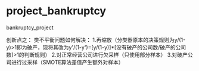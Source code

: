 # project_bankruptcy
bankruptcy_project


创新点之：
类不平衡问题如何解决：
1.再缩放（分类器原本的决策规则为y/(1-y)>1即为破产，现将其改为y'/(1-y')=[y/(1-y)]*[没有破产的公司数/破产的公司数]>1的判断规则）
2.对正常经营公司进行欠采样（只使用部分样本）
3.对破产公司进行过采样（SMOTE算法差值产生额外对样本）
